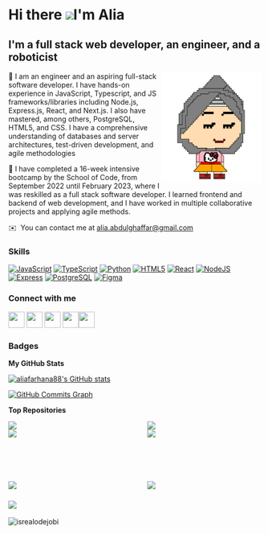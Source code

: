 <!-- <h3>Hi there, I'm Alia <img src = "https://raw.githubusercontent.com/MartinHeinz/MartinHeinz/master/wave.gif" width = 30px> </h3> -->
<!--### Hi there, I'm Alia 👋 -->

Hi there ![](https://user-images.githubusercontent.com/18350557/176309783-0785949b-9127-417c-8b55-ab5a4333674e.gif)I'm Alia
============================================================================================================================

I'm a full stack web developer, an engineer, and a roboticist
-------------------------------------------------------------


<img align="right" alt="GIF" src="./alia_animatedPixel.svg" width="200" height="220" />

🔭 I am an engineer and an aspiring full-stack software developer. I have hands-on experience in JavaScript, Typescript, and JS frameworks/libraries including Node.js, Express.js, React, and Next.js. I also have mastered, among others, PostgreSQL, HTML5, and CSS. I have a comprehensive understanding of databases and server architectures, test-driven development, and agile methodologies

🌱 I have completed a 16-week intensive bootcamp by the School of Code, from September 2022 until February 2023, where I was reskilled as a full stack software developer. I learned frontend and backend of web development, and I have worked in multiple collaborative projects and applying agile methods. 



✉️  You can contact me at [alia.abdulghaffar@gmail.com](mailto:alia.abdulghaffar@gmail.com)


### Skills


<p align="left">
<a href="https://developer.mozilla.org/en-US/docs/Web/JavaScript" target="_blank" rel="noreferrer"><img src="https://raw.githubusercontent.com/danielcranney/readme-generator/main/public/icons/skills/javascript-colored.svg" width="36" height="36" alt="JavaScript" /></a>
<a href="https://www.typescriptlang.org/" target="_blank" rel="noreferrer"><img src="https://raw.githubusercontent.com/danielcranney/readme-generator/main/public/icons/skills/typescript-colored.svg" width="36" height="36" alt="TypeScript" /></a>
<a href="https://www.python.org/" target="_blank" rel="noreferrer"><img src="https://raw.githubusercontent.com/danielcranney/readme-generator/main/public/icons/skills/python-colored.svg" width="36" height="36" alt="Python" /></a>
<a href="https://developer.mozilla.org/en-US/docs/Glossary/HTML5" target="_blank" rel="noreferrer"><img src="https://raw.githubusercontent.com/danielcranney/readme-generator/main/public/icons/skills/html5-colored.svg" width="36" height="36" alt="HTML5" /></a>
<a href="https://reactjs.org/" target="_blank" rel="noreferrer"><img src="https://raw.githubusercontent.com/danielcranney/readme-generator/main/public/icons/skills/react-colored.svg" width="36" height="36" alt="React" /></a>
<a href="https://nodejs.org/en/" target="_blank" rel="noreferrer"><img src="https://raw.githubusercontent.com/danielcranney/readme-generator/main/public/icons/skills/nodejs-colored.svg" width="36" height="36" alt="NodeJS" /></a>
<a href="https://expressjs.com/" target="_blank" rel="noreferrer"><img src="https://raw.githubusercontent.com/danielcranney/readme-generator/main/public/icons/skills/express-colored.svg" width="36" height="36" alt="Express" /></a>
<a href="https://www.postgresql.org/" target="_blank" rel="noreferrer"><img src="https://raw.githubusercontent.com/danielcranney/readme-generator/main/public/icons/skills/postgresql-colored.svg" width="36" height="36" alt="PostgreSQL" /></a>
<a href="https://www.figma.com/" target="_blank" rel="noreferrer"><img src="https://raw.githubusercontent.com/danielcranney/readme-generator/main/public/icons/skills/figma-colored.svg" width="36" height="36" alt="Figma" /></a>
</p>


### Connect with me

<p align="left"> <a href="https://www.github.com/aliafarhana88" target="_blank" rel="noreferrer"><img src="https://raw.githubusercontent.com/danielcranney/readme-generator/main/public/icons/socials/github.svg" width="32" height="32" /></a> <a href="https://www.linkedin.com/in/aliafarhana88" target="_blank" rel="noreferrer"><img src="https://raw.githubusercontent.com/danielcranney/readme-generator/main/public/icons/socials/linkedin.svg" width="32" height="32" /></a> <a href="https://www.twitter.com/aliafarhana88" target="_blank" rel="noreferrer"><img src="https://raw.githubusercontent.com/danielcranney/readme-generator/main/public/icons/socials/twitter.svg" width="32" height="32" /></a> <a href="https://www.youtube.com/aliafarhana88" target="_blank" rel="noreferrer"><img src="https://raw.githubusercontent.com/danielcranney/readme-generator/main/public/icons/socials/youtube.svg" width="32" height="32" /></a><a href="https://www.codepen.io/aliafarhana88" target="_blank" rel="noreferrer"><img src="https://raw.githubusercontent.com/danielcranney/readme-generator/main/public/icons/socials/codepen.svg" width="32" height="32" /></a></p>

### Badges

<b>My GitHub Stats</b>

<a href="http://www.github.com/aliafarhana88"><img src="https://github-readme-stats.vercel.app/api?username=aliafarhana88&show_icons=true&hide=stars,issues,&count_private=true&title_color=ec4899&text_color=000000&icon_color=84cc16&bg_color=ffffff&hide_border=true&show_icons=true" alt="aliafarhana88's GitHub stats" /></a>

<a href="http://www.github.com/aliafarhana88"><img src="https://github-readme-activity-graph.cyclic.app/graph?username=aliafarhana88&bg_color=ffffff&color=000000&line=84cc16&point=000000&area_color=ffffff&area=true&hide_border=true&custom_title=GitHub%20Commits%20Graph" alt="GitHub Commits Graph" /></a>

<!-- <a href="https://github.com/aliafarhana88" align="left"><img src="https://github-readme-stats.vercel.app/api/top-langs/?username=aliafarhana88&langs_count=10&title_color=ec4899&text_color=000000&icon_color=84cc16&bg_color=ffffff&hide_border=true&locale=en&custom_title=Top%20%Languages" alt="Top Languages" /></a> -->

<b>Top Repositories</b>

<div width="100%" align="center"><a href="https://github.com/SchoolOfCode/bc13_final-project_front-end-refactor" align="left"><img align="left" width="45%" src="https://github-readme-stats.vercel.app/api/pin/?username=SchoolOfCode&repo=bc13_final-project_front-end-refactor&title_color=ec4899&text_color=000000&icon_color=84cc16&bg_color=ffffff&hide_border=true&locale=en" /></a><a href="https://github.com/aliafarhana88/module-and-unit-testing" align="right"><img align="right" width="45%" src="https://github-readme-stats.vercel.app/api/pin/?username=aliafarhana88&repo=module-and-unit-testing&title_color=ec4899&text_color=000000&icon_color=84cc16&bg_color=ffffff&hide_border=true&locale=en" /></a></div>

<!-- <br /><br /><br /><br /><br /> -->

<div width="100%" align="center"><a href="https://github.com/SchoolOfCode/bc13_w9_project-frontend-let-s-git-on" align="left"><img align="left" width="45%" src="https://github-readme-stats.vercel.app/api/pin/?username=SchoolOfCode&repo=bc13_w9_project-frontend-let-s-git-on&title_color=ec4899&text_color=000000&icon_color=84cc16&bg_color=ffffff&hide_border=true&locale=en" /></a><a href="https://github.com/SchoolOfCode/bc13_w9_project-backend-let-s-git-on" align="right"><img align="right" width="45%" src="https://github-readme-stats.vercel.app/api/pin/?username=SchoolOfCode&repo=bc13_w9_project-backend-let-s-git-on&title_color=ec4899&text_color=000000&icon_color=84cc16&bg_color=ffffff&hide_border=true&locale=en" /></a></div><br /><br /><br /><br /><br /><br /><br />

<!-- <br /><br /><br /><br /><br /> -->

<div width="100%" align="center"><a href="https://github.com/aliafarhana88/React-Hackathon-Advent-Calendar" align="left"><img align="left" width="45%" src="https://github-readme-stats.vercel.app/api/pin/?username=aliafarhana88&repo=React-Hackathon-Advent-Calendar&title_color=ec4899&text_color=000000&icon_color=84cc16&bg_color=ffffff&hide_border=true&locale=en" /></a><a href="https://github.com/aliafarhana88/React-Typescript_Hackathon_Weatherapp" align="right"><img align="right" width="45%" src="https://github-readme-stats.vercel.app/api/pin/?username=aliafarhana88&repo=React-Typescript_Hackathon_Weatherapp&title_color=ec4899&text_color=000000&icon_color=84cc16&bg_color=ffffff&hide_border=true&locale=en" /></a></div>

<!-- linke to customize readme profile https://www.profileme.dev/create-profile -->

#
<!-- 
<h3>Connect with me </h3>
    <p>
        <a href="https://linkedin.com/in/aliaabdulghaffar" target="_blank" rel="noopener noreferrer"><img src="https://img.shields.io/badge/-Alia%20Farhana%20-blue?style=plastic&amp;labelColor=blue&amp;logo=LinkedIn&amp;link=https://linkedin.com/in/aliaabdulghaffar" alt="LinkedIn Badge"></a> 
       <a href="https://twitter.com/aliafarhana88" target="_blank"><img src="https://img.shields.io/badge/-Alia Farhana-informational?style=plastic&amp;labelColor=informational&amp;logo=Twitter&amp;link=https://twitter.com/aliafarhana88" alt="Twitter Badge"></a>
<a href="https://www.youtube.com/aliafarhana88"target="_blank"><img src="https://img.shields.io/badge/-Alia Farhana-informational?style=plastic&amp;labelColor=informational&amp;logo=YouTube&amp;link=https://www.youtube.com/aliafarhana88" alt="Youtube Badge"></a>
   </p>
    -->
#

<!-- Followers and Profile Views -->


<a href="https://www.github.com/aliafarhana88" target="_blank" rel="noreferrer"><img
src="https://img.shields.io/github/followers/aliafarhana88?logo=github&style=for-the-badge&color=84cc16&labelColor=ffffff" /></a>

<p align="left"> <img src="https://komarev.com/ghpvc/?username=aliafarhana88&label=Profile%20views&color=lightgrey&style=flat" alt="isrealodejobi" />
</p>


<!-- 
Hi there ![](https://user-images.githubusercontent.com/18350557/176309783-0785949b-9127-417c-8b55-ab5a4333674e.gif)I'm Alia
============================================================================================================================

full stack web developer
------------------------

* 🌍  I'm based in Manchester, UK
* ✉️  You can contact me at [alia.abdulghaffar@gmail.com](mailto:alia.abdulghaffar@gmail.com)
* 🧠  I'm learning React


 -->

<!--
**aliafarhana88/aliafarhana88** is a ✨ _special_ ✨ repository because its `README.md` (this file) appears on your GitHub profile.

Here are some ideas to get you started:

- 🔭 I’m currently working on ...
- 🌱 I’m currently learning ...
- 👯 I’m looking to collaborate on ...
- 🤔 I’m looking for help with ...
- 💬 Ask me about ...
- 📫 How to reach me: ...
- 😄 Pronouns: ...
- ⚡ Fun fact: ...
-->
